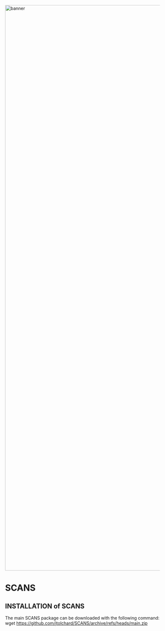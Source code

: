 <img width="1834" alt="banner" src="https://github.com/jtolchard/SCANS/assets/50239502/45bbe5c9-82d0-41dd-93d6-5766a50159d7">

# SCANS

## INSTALLATION of SCANS

The main SCANS package can be downloaded with the following command:  
wget https://github.com/jtolchard/SCANS/archive/refs/heads/main.zip